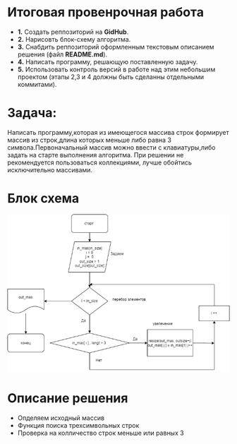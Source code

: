 # **Итоговая провенрочная работа**
- **1.** Создать реппозиторий на **GidHub**.
- **2.** Нарисовть блок-схему алгоритма.
- **3.** Снабдить реппозиторий оформленным текстовым описанием решения (файл **README.md**).  
- **4.** Написать программу, решающую поставленную задачу.
- **5.** Использовать контроль версий в работе над этим небольшим проектом (этапы 2,3 и 4 должны быть сделанны отдельными коммитами).

#  **Задача:**
Написать программу,которая из имеющегося массива строк формирует массив из строк,длина которых меньше либо равна 3 символа.Первоначальный массив можно ввести с клавиатуры,либо задать на старте выполнения алгоритма. При решении не рекомендуется пользоваться коллекциями, лучше обойтись исключительно массивами.

# **Блок схема**
![Блок-схема к задаче](final_term1.png)

# **Описание решения** 
- Опделяем исходный массив
- Функция поиска трехсимвольных строк
- Проверка на колличество строк меньше или равных 3
